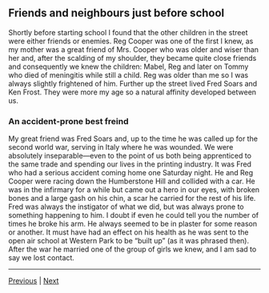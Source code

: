 ## Friends and neighbours just before school

Shortly before starting school I found that the other children in the street were either friends or enemies. Reg Cooper was one of the first I knew, as my mother was a great friend of Mrs. Cooper who was older and wiser than her and, after the scalding of my shoulder, they became quite close friends and consequently we knew the children: Mabel, Reg and later on Tommy who died of meningitis while still a child. Reg was older than me so I was always slightly frightened of him. Further up the street lived Fred Soars and Ken Frost. They were more my age so a natural affinity developed between us.

### An accident-prone best freind

My great friend was Fred Soars and, up to the time he was called up for the second world war, serving in Italy where he was wounded. We were absolutely inseparable—even to the point of us both being apprenticed to the same trade and spending our lives in the printing industry. It was Fred who had a serious accident coming home one Saturday night. He and Reg Cooper were racing down the Humberstone Hill and collided with a car. He was in the infirmary for a while but came out a hero in our eyes, with broken bones and a large gash on his chin, a scar he carried for the rest of his life. Fred was always the instigator of what we did, but was always prone to something happening to him. I doubt if even he could tell you the number of times he broke his arm. He always seemed to be in plaster for some reason or another. It must have had an effect on his health as he was sent to the open air school at Western Park to be “built up” (as it was phrased then). After the war he married one of the group of girls we knew, and I am sad to say we lost contact.

---

<a href="./WAE-12.html">Previous</a> | <a href="../03-schooldays/WAE-14.html">Next</a>

